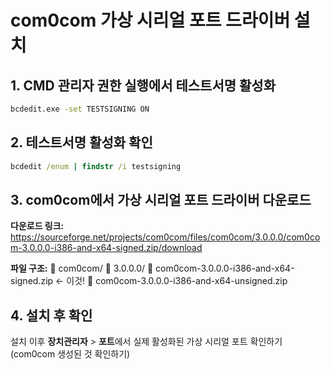 # com0com 가상 시리얼 포트 드라이버 설치

## 1. CMD 관리자 권한 실행에서 테스트서명 활성화
```cmd
bcdedit.exe -set TESTSIGNING ON
```

## 2. 테스트서명 활성화 확인
```cmd
bcdedit /enum | findstr /i testsigning
```

## 3. com0com에서 가상 시리얼 포트 드라이버 다운로드

**다운로드 링크:**
https://sourceforge.net/projects/com0com/files/com0com/3.0.0.0/com0com-3.0.0.0-i386-and-x64-signed.zip/download

**파일 구조:**
📁 com0com/
📁 3.0.0.0/
📄 com0com-3.0.0.0-i386-and-x64-signed.zip ← 이것!
📄 com0com-3.0.0.0-i386-and-x64-unsigned.zip


## 4. 설치 후 확인

설치 이후 **장치관리자** > **포트**에서 실제 활성화된 가상 시리얼 포트 확인하기
(com0com 생성된 것 확인하기)
